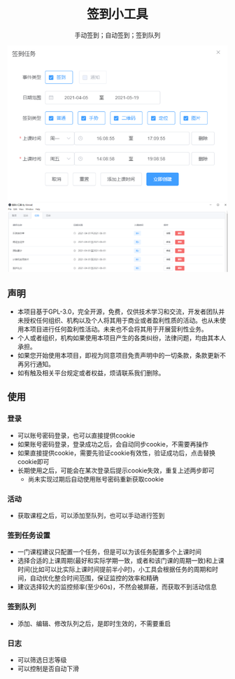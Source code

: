 <h1 align="center">签到小工具</h1>

<p align="center">手动签到；自动签到；签到队列</p>

![](./docs/pictures/config.png)
![](./docs/pictures/task.png)


## 声明
- 本项目基于GPL-3.0，完全开源，免费，仅供技术学习和交流，开发者团队并未授权任何组织、机构以及个人将其用于商业或者盈利性质的活动。也从未使用本项目进行任何盈利性活动。未来也不会将其用于开展营利性业务。
- 个人或者组织，机构如果使用本项目产生的各类纠纷，法律问题，均由其本人承担。
- 如果您开始使用本项目，即视为同意项目免责声明中的一切条款，条款更新不再另行通知。
- 如有触及相关平台规定或者权益，烦请联系我们删除。


## 使用
### 登录
- 可以账号密码登录，也可以直接提供cookie
- 如果账号密码登录，登录成功之后，会自动同步cookie，不需要再操作
- 如果直接提供cookie，需要先验证cookie有效性，验证成功后，点击替换cookie即可
- 长期使用之后，可能会在某次登录后提示cookie失效，重复上述两步即可
  - 尚未实现过期后自动使用账号密码重新获取cookie

### 活动
- 获取课程之后，可以添加至队列，也可以手动进行签到

### 签到任务设置
- 一门课程建议只配置一个任务，但是可以为该任务配置多个上课时间
- 选择合适的上课周期(最好和实际学期一致，或者和该门课的周期一致)和上课时间(比如可以比实际上课时间提前半小时)，小工具会根据任务的周期和时间，自动优化整合时间范围，保证监控的效率和精确
- 建议选择较大的监控频率(至少60s)，不然会被屏蔽，而获取不到活动信息

### 签到队列
- 添加、编辑、修改队列之后，是即时生效的，不需要重启

### 日志
- 可以筛选日志等级
- 可以控制是否自动下滑